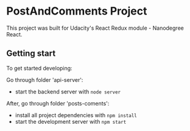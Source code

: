 # PostAndComments Project

This project was built for Udacity's React Redux module - Nanodegree React.

## Getting start

To get started developing:

Go through folder 'api-server':
* start the backend server with `node server`


After, go through folder 'posts-coments':
* install all project dependencies with `npm install`
* start the development server with `npm start`
